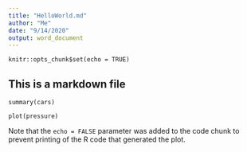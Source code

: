 ```yaml
---
title: "HelloWorld.md"
author: "Me"
date: "9/14/2020"
output: word_document
---
```


```{r setup, include=FALSE}
knitr::opts_chunk$set(echo = TRUE)
```

## This is a markdown file

```{r cars}
summary(cars)
```


```{r pressure, echo=FALSE}
plot(pressure)
```

Note that the `echo = FALSE` parameter was added to the code chunk to prevent printing of the R code that generated the plot.
